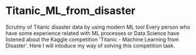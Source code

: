 # Titanic_ML_from_disaster
Scrutiny of Titanic disaster data by using modern ML tool
Every person who have some experience related with ML processes or Data Science have listened about the Kaggle competition 'Titanic - Machine Learning from Disaster'. Here I will intoduce my way of solving this competition task.
